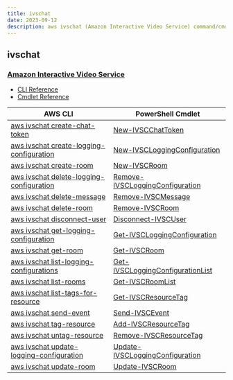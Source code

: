 ```yaml
---
title: ivschat
date: 2023-09-12
description: aws ivschat (Amazon Interactive Video Service) command/cmdlet list.
---
```


## ivschat

### [Amazon Interactive Video Service](https://aws.amazon.com/ivs/)

* [CLI Reference](https://awscli.amazonaws.com/v2/documentation/api/latest/reference/ivschat/index.html)
* [Cmdlet Reference](https://docs.aws.amazon.com/powershell/latest/reference/items/Ivschat_cmdlets.html)

|AWS CLI|PowerShell Cmdlet|
|----|----|
|[aws ivschat create-chat-token](https://awscli.amazonaws.com/v2/documentation/api/latest/reference/ivschat/create-chat-token.html)|[New-IVSCChatToken](https://docs.aws.amazon.com/powershell/latest/reference/items/New-IVSCChatToken.html)|
|[aws ivschat create-logging-configuration](https://awscli.amazonaws.com/v2/documentation/api/latest/reference/ivschat/create-logging-configuration.html)|[New-IVSCLoggingConfiguration](https://docs.aws.amazon.com/powershell/latest/reference/items/New-IVSCLoggingConfiguration.html)|
|[aws ivschat create-room](https://awscli.amazonaws.com/v2/documentation/api/latest/reference/ivschat/create-room.html)|[New-IVSCRoom](https://docs.aws.amazon.com/powershell/latest/reference/items/New-IVSCRoom.html)|
|[aws ivschat delete-logging-configuration](https://awscli.amazonaws.com/v2/documentation/api/latest/reference/ivschat/delete-logging-configuration.html)|[Remove-IVSCLoggingConfiguration](https://docs.aws.amazon.com/powershell/latest/reference/items/Remove-IVSCLoggingConfiguration.html)|
|[aws ivschat delete-message](https://awscli.amazonaws.com/v2/documentation/api/latest/reference/ivschat/delete-message.html)|[Remove-IVSCMessage](https://docs.aws.amazon.com/powershell/latest/reference/items/Remove-IVSCMessage.html)|
|[aws ivschat delete-room](https://awscli.amazonaws.com/v2/documentation/api/latest/reference/ivschat/delete-room.html)|[Remove-IVSCRoom](https://docs.aws.amazon.com/powershell/latest/reference/items/Remove-IVSCRoom.html)|
|[aws ivschat disconnect-user](https://awscli.amazonaws.com/v2/documentation/api/latest/reference/ivschat/disconnect-user.html)|[Disconnect-IVSCUser](https://docs.aws.amazon.com/powershell/latest/reference/items/Disconnect-IVSCUser.html)|
|[aws ivschat get-logging-configuration](https://awscli.amazonaws.com/v2/documentation/api/latest/reference/ivschat/get-logging-configuration.html)|[Get-IVSCLoggingConfiguration](https://docs.aws.amazon.com/powershell/latest/reference/items/Get-IVSCLoggingConfiguration.html)|
|[aws ivschat get-room](https://awscli.amazonaws.com/v2/documentation/api/latest/reference/ivschat/get-room.html)|[Get-IVSCRoom](https://docs.aws.amazon.com/powershell/latest/reference/items/Get-IVSCRoom.html)|
|[aws ivschat list-logging-configurations](https://awscli.amazonaws.com/v2/documentation/api/latest/reference/ivschat/list-logging-configurations.html)|[Get-IVSCLoggingConfigurationList](https://docs.aws.amazon.com/powershell/latest/reference/items/Get-IVSCLoggingConfigurationList.html)|
|[aws ivschat list-rooms](https://awscli.amazonaws.com/v2/documentation/api/latest/reference/ivschat/list-rooms.html)|[Get-IVSCRoomList](https://docs.aws.amazon.com/powershell/latest/reference/items/Get-IVSCRoomList.html)|
|[aws ivschat list-tags-for-resource](https://awscli.amazonaws.com/v2/documentation/api/latest/reference/ivschat/list-tags-for-resource.html)|[Get-IVSCResourceTag](https://docs.aws.amazon.com/powershell/latest/reference/items/Get-IVSCResourceTag.html)|
|[aws ivschat send-event](https://awscli.amazonaws.com/v2/documentation/api/latest/reference/ivschat/send-event.html)|[Send-IVSCEvent](https://docs.aws.amazon.com/powershell/latest/reference/items/Send-IVSCEvent.html)|
|[aws ivschat tag-resource](https://awscli.amazonaws.com/v2/documentation/api/latest/reference/ivschat/tag-resource.html)|[Add-IVSCResourceTag](https://docs.aws.amazon.com/powershell/latest/reference/items/Add-IVSCResourceTag.html)|
|[aws ivschat untag-resource](https://awscli.amazonaws.com/v2/documentation/api/latest/reference/ivschat/untag-resource.html)|[Remove-IVSCResourceTag](https://docs.aws.amazon.com/powershell/latest/reference/items/Remove-IVSCResourceTag.html)|
|[aws ivschat update-logging-configuration](https://awscli.amazonaws.com/v2/documentation/api/latest/reference/ivschat/update-logging-configuration.html)|[Update-IVSCLoggingConfiguration](https://docs.aws.amazon.com/powershell/latest/reference/items/Update-IVSCLoggingConfiguration.html)|
|[aws ivschat update-room](https://awscli.amazonaws.com/v2/documentation/api/latest/reference/ivschat/update-room.html)|[Update-IVSCRoom](https://docs.aws.amazon.com/powershell/latest/reference/items/Update-IVSCRoom.html)|

